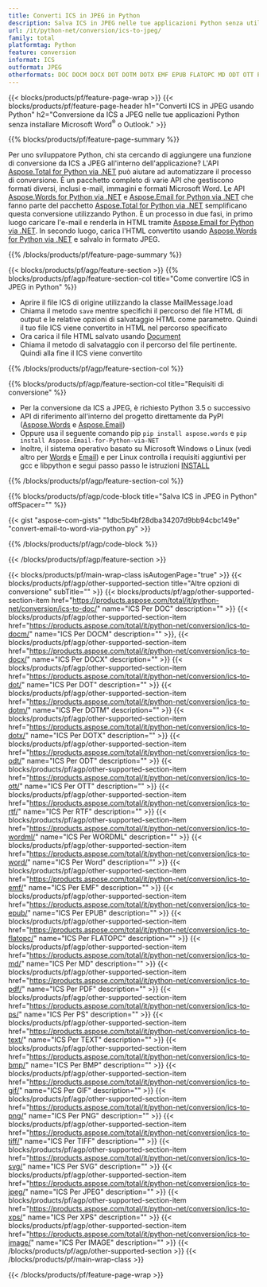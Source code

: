 ```yaml
---
title: Converti ICS in JPEG in Python
description: Salva ICS in JPEG nelle tue applicazioni Python senza utilizzare Microsoft Outlook o Word 
url: /it/python-net/conversion/ics-to-jpeg/
family: total
platformtag: Python
feature: conversion
informat: ICS
outformat: JPEG
otherformats: DOC DOCM DOCX DOT DOTM DOTX EMF EPUB FLATOPC MD ODT OTT PCL PDF PS RTF TEXT WORD WORDML BMP GIF IMAGE JPEG TIFF PNG SVG XPS
---
```

{{< blocks/products/pf/feature-page-wrap >}}
{{< blocks/products/pf/feature-page-header h1="Converti ICS in JPEG usando Python" h2="Conversione da ICS a JPEG nelle tue applicazioni Python senza installare Microsoft Word<sup>&reg;</sup> o Outlook." >}}

{{% blocks/products/pf/feature-page-summary %}}

Per uno sviluppatore Python, chi sta cercando di aggiungere una funzione di conversione da ICS a JPEG all'interno dell'applicazione? L'API [Aspose.Total for Python via .NET](https://products.aspose.com/total/python-net/) può aiutare ad automatizzare il processo di conversione. È un pacchetto completo di varie API che gestiscono formati diversi, inclusi e-mail, immagini e formati Microsoft Word. Le API [Aspose.Words for Python via .NET](https://products.aspose.com/words/python-net/) e [Aspose.Email for Python via .NET](https://products.aspose.com/email/python-net/) che fanno parte del pacchetto [Aspose.Total for Python via .NET](https://products.aspose.com/total/python-net/) semplificano questa conversione utilizzando Python. È un processo in due fasi, in primo luogo caricare l'e-mail e renderla in HTML tramite [Aspose.Email for Python via .NET](https://products.aspose.com/email/python-net/). In secondo luogo, carica l'HTML convertito usando [Aspose.Words for Python via .NET](https://products.aspose.com/words/python-net/) e salvalo in formato JPEG.

{{% /blocks/products/pf/feature-page-summary %}}

{{< blocks/products/pf/agp/feature-section >}}
{{% blocks/products/pf/agp/feature-section-col title="Come convertire ICS in JPEG in Python" %}}

- Aprire il file ICS di origine utilizzando la classe MailMessage.load
- Chiama il metodo `save` mentre specifichi il percorso del file HTML di output e le relative opzioni di salvataggio HTML come parametro. Quindi il tuo file ICS viene convertito in HTML nel percorso specificato
- Ora carica il file HTML salvato usando [Document](https://reference.aspose.com/words/python-net/aspose.words/document/)
- Chiama il metodo di salvataggio con il percorso del file pertinente. Quindi alla fine il ICS viene convertito

{{% /blocks/products/pf/agp/feature-section-col %}}

{{% blocks/products/pf/agp/feature-section-col title="Requisiti di conversione" %}}

- Per la conversione da ICS a JPEG, è richiesto Python 3.5 o successivo
- API di riferimento all'interno del progetto direttamente da PyPI ([Aspose.Words](https://pypi.org/project/aspose-words/) e [Aspose.Email](https://pypi.org/project/Aspose.Email-for-Python-via-NET/))
- Oppure usa il seguente comando pip ```pip install aspose.words``` e ```pip install Aspose.Email-for-Python-via-NET``` 
- Inoltre, il sistema operativo basato su Microsoft Windows o Linux (vedi altro per [Words](https://docs.aspose.com/words/python-net/system-requirements/) e [Email](https://docs.aspose.com/email/python-net/system-requirements/)) e per Linux controlla i requisiti aggiuntivi per gcc e libpython e segui passo passo le istruzioni [INSTALL](https://docs.aspose.com/words/python-net/installation/)
 

{{% /blocks/products/pf/agp/feature-section-col %}}

{{% blocks/products/pf/agp/code-block title="Salva ICS in JPEG in Python" offSpacer="" %}}

{{< gist "aspose-com-gists" "1dbc5b4bf28dba34207d9bb94cbc149e" "convert-email-to-word-via-python.py" >}}

{{% /blocks/products/pf/agp/code-block %}}

{{< /blocks/products/pf/agp/feature-section >}}

{{< blocks/products/pf/main-wrap-class isAutogenPage="true" >}}
{{< blocks/products/pf/agp/other-supported-section title="Altre opzioni di conversione" subTitle="" >}}
{{< blocks/products/pf/agp/other-supported-section-item href="https://products.aspose.com/total/it/python-net/conversion/ics-to-doc/" name="ICS Per DOC" description="" >}}
{{< blocks/products/pf/agp/other-supported-section-item href="https://products.aspose.com/total/it/python-net/conversion/ics-to-docm/" name="ICS Per DOCM" description="" >}},
{{< blocks/products/pf/agp/other-supported-section-item href="https://products.aspose.com/total/it/python-net/conversion/ics-to-docx/" name="ICS Per DOCX" description="" >}}
{{< blocks/products/pf/agp/other-supported-section-item href="https://products.aspose.com/total/it/python-net/conversion/ics-to-dot/" name="ICS Per DOT" description="" >}}
{{< blocks/products/pf/agp/other-supported-section-item href="https://products.aspose.com/total/it/python-net/conversion/ics-to-dotm/" name="ICS Per DOTM" description="" >}}
{{< blocks/products/pf/agp/other-supported-section-item href="https://products.aspose.com/total/it/python-net/conversion/ics-to-dotx/" name="ICS Per DOTX" description="" >}}
{{< blocks/products/pf/agp/other-supported-section-item href="https://products.aspose.com/total/it/python-net/conversion/ics-to-odt/" name="ICS Per ODT" description="" >}}
{{< blocks/products/pf/agp/other-supported-section-item href="https://products.aspose.com/total/it/python-net/conversion/ics-to-ott/" name="ICS Per OTT" description="" >}}
{{< blocks/products/pf/agp/other-supported-section-item href="https://products.aspose.com/total/it/python-net/conversion/ics-to-rtf/" name="ICS Per RTF" description="" >}}
{{< blocks/products/pf/agp/other-supported-section-item href="https://products.aspose.com/total/it/python-net/conversion/ics-to-wordml/" name="ICS Per WORDML" description="" >}}
{{< blocks/products/pf/agp/other-supported-section-item href="https://products.aspose.com/total/it/python-net/conversion/ics-to-word/" name="ICS Per Word" description="" >}}
{{< blocks/products/pf/agp/other-supported-section-item href="https://products.aspose.com/total/it/python-net/conversion/ics-to-emf/" name="ICS Per EMF" description="" >}}
{{< blocks/products/pf/agp/other-supported-section-item href="https://products.aspose.com/total/it/python-net/conversion/ics-to-epub/" name="ICS Per EPUB" description="" >}}
{{< blocks/products/pf/agp/other-supported-section-item href="https://products.aspose.com/total/it/python-net/conversion/ics-to-flatopc/" name="ICS Per FLATOPC" description="" >}}
{{< blocks/products/pf/agp/other-supported-section-item href="https://products.aspose.com/total/it/python-net/conversion/ics-to-md/" name="ICS Per MD" description="" >}}
{{< blocks/products/pf/agp/other-supported-section-item href="https://products.aspose.com/total/it/python-net/conversion/ics-to-pdf/" name="ICS Per PDF" description="" >}}
{{< blocks/products/pf/agp/other-supported-section-item href="https://products.aspose.com/total/it/python-net/conversion/ics-to-ps/" name="ICS Per PS" description="" >}}
{{< blocks/products/pf/agp/other-supported-section-item href="https://products.aspose.com/total/it/python-net/conversion/ics-to-text/" name="ICS Per TEXT" description="" >}}
{{< blocks/products/pf/agp/other-supported-section-item href="https://products.aspose.com/total/it/python-net/conversion/ics-to-bmp/" name="ICS Per BMP" description="" >}}
{{< blocks/products/pf/agp/other-supported-section-item href="https://products.aspose.com/total/it/python-net/conversion/ics-to-gif/" name="ICS Per GIF" description="" >}}
{{< blocks/products/pf/agp/other-supported-section-item href="https://products.aspose.com/total/it/python-net/conversion/ics-to-png/" name="ICS Per PNG" description="" >}}
{{< blocks/products/pf/agp/other-supported-section-item href="https://products.aspose.com/total/it/python-net/conversion/ics-to-tiff/" name="ICS Per TIFF" description="" >}}
{{< blocks/products/pf/agp/other-supported-section-item href="https://products.aspose.com/total/it/python-net/conversion/ics-to-svg/" name="ICS Per SVG" description="" >}}
{{< blocks/products/pf/agp/other-supported-section-item href="https://products.aspose.com/total/it/python-net/conversion/ics-to-jpeg/" name="ICS Per JPEG" description="" >}}
{{< blocks/products/pf/agp/other-supported-section-item href="https://products.aspose.com/total/it/python-net/conversion/ics-to-xps/" name="ICS Per XPS" description="" >}}
{{< blocks/products/pf/agp/other-supported-section-item href="https://products.aspose.com/total/it/python-net/conversion/ics-to-image/" name="ICS Per IMAGE" description="" >}}
{{< /blocks/products/pf/agp/other-supported-section >}}
{{< /blocks/products/pf/main-wrap-class >}}

{{< /blocks/products/pf/feature-page-wrap >}}